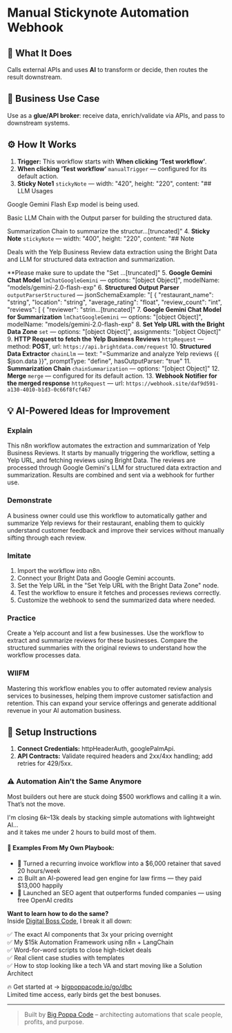 # Manual Stickynote Automation Webhook
  ## 🚀 What It Does
  Calls external APIs and uses **AI** to transform or decide, then routes the result downstream.
  
  ## 💼 Business Use Case
  Use as a **glue/API broker**: receive data, enrich/validate via APIs, and pass to downstream systems.
  
  ## ⚙️ How It Works
  1. **Trigger:** This workflow starts with **When clicking ‘Test workflow’**.
  2. **When clicking ‘Test workflow’** `manualTrigger` — configured for its default action.
3. **Sticky Note1** `stickyNote` — width: "420", height: "220", content: "## LLM Usages

Google Gemini Flash Exp model is being used.

Basic LLM Chain with the Output parser for building the structured data.

Summarization Chain to summarize the structur…[truncated]"
4. **Sticky Note** `stickyNote` — width: "400", height: "220", content: "## Note

Deals with the Yelp Business Review data extraction using the Bright Data and LLM for structured data extraction and summarization.

**Please make sure to update the "Set …[truncated]"
5. **Google Gemini Chat Model** `lmChatGoogleGemini` — options: "[object Object]", modelName: "models/gemini-2.0-flash-exp"
6. **Structured Output Parser** `outputParserStructured` — jsonSchemaExample: "[
   {
     "restaurant_name": "string",
     "location": "string",
     "average_rating": "float",
     "review_count": "int",
     "reviews": [
      {
        "reviewer": "strin…[truncated]"
7. **Google Gemini Chat Model for Summarization** `lmChatGoogleGemini` — options: "[object Object]", modelName: "models/gemini-2.0-flash-exp"
8. **Set Yelp URL with the Bright Data Zone** `set` — options: "[object Object]", assignments: "[object Object]"
9. **HTTP Request to fetch the Yelp Business Reviews** `httpRequest` — method: **POST**, url: `https://api.brightdata.com/request`
10. **Structured Data Extractor** `chainLlm` — text: "=Summarize and analyze Yelp reviews {{ $json.data }}", promptType: "define", hasOutputParser: "true"
11. **Summarization Chain** `chainSummarization` — options: "[object Object]"
12. **Merge** `merge` — configured for its default action.
13. **Webhook Notifier for the merged response** `httpRequest` — url: `https://webhook.site/daf9d591-a130-4010-b1d3-0c66f8fcf467`
  
  ## 💡 AI-Powered Ideas for Improvement
  ### Explain
This n8n workflow automates the extraction and summarization of Yelp Business Reviews. It starts by manually triggering the workflow, setting a Yelp URL, and fetching reviews using Bright Data. The reviews are processed through Google Gemini's LLM for structured data extraction and summarization. Results are combined and sent via a webhook for further use.

### Demonstrate
A business owner could use this workflow to automatically gather and summarize Yelp reviews for their restaurant, enabling them to quickly understand customer feedback and improve their services without manually sifting through each review.

### Imitate
1. Import the workflow into n8n.
2. Connect your Bright Data and Google Gemini accounts.
3. Set the Yelp URL in the "Set Yelp URL with the Bright Data Zone" node.
4. Test the workflow to ensure it fetches and processes reviews correctly.
5. Customize the webhook to send the summarized data where needed.

### Practice
Create a Yelp account and list a few businesses. Use the workflow to extract and summarize reviews for these businesses. Compare the structured summaries with the original reviews to understand how the workflow processes data.

### WIIFM
Mastering this workflow enables you to offer automated review analysis services to businesses, helping them improve customer satisfaction and retention. This can expand your service offerings and generate additional revenue in your AI automation business.
  
  ## 🔧 Setup Instructions
  1. **Connect Credentials:** httpHeaderAuth, googlePalmApi.
2. **API Contracts:** Validate required headers and 2xx/4xx handling; add retries for 429/5xx.
  
### ⚠️ Automation Ain’t the Same Anymore

Most builders out here are stuck doing $500 workflows and calling it a win.  
That’s not the move.  

I'm closing $6k–$13k deals by stacking simple automations with lightweight AI...  
and it takes me under 2 hours to build most of them.

#### 🧠 Examples From My Own Playbook:
- 🔁 Turned a recurring invoice workflow into a $6,000 retainer that saved 20 hours/week  
- ⚖️ Built an AI-powered lead gen engine for law firms — they paid $13,000 happily  
- 🚀 Launched an SEO agent that outperforms funded companies — using free OpenAI credits  

**Want to learn how to do the same?**  
Inside [Digital Boss Code](https://bigpoppacode.io/go/dbc), I break it all down:

✅ The exact AI components that 3x your pricing overnight  
✅ My $15k Automation Framework using n8n + LangChain  
✅ Word-for-word scripts to close high-ticket deals  
✅ Real client case studies with templates  
✅ How to stop looking like a tech VA and start moving like a Solution Architect  

🔥 Get started at → [bigpoppacode.io/go/dbc](https://bigpoppacode.io/go/dbc)  
Limited time access, early birds get the best bonuses.

---
> Built by [Big Poppa Code](https://bigpoppacode.io) – architecting automations that scale people, profits, and purpose.
  